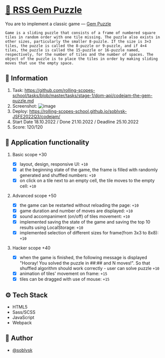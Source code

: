 # [🧩 RSS Gem Puzzle](https://rolling-scopes-school.github.io/soblvsk-JSFE2022Q3/codejam/)

You are to implement a classic game — [Gem Puzzle](https://en.wikipedia.org/wiki/15_puzzle) 

`Game is a sliding puzzle that consists of a frame of numbered square tiles in random order with one tile missing. The puzzle also exists in other sizes, particularly the smaller 8-puzzle. If the size is 3×3 tiles, the puzzle is called the 8-puzzle or 9-puzzle, and if 4×4 tiles, the puzzle is called the 15-puzzle or 16-puzzle named, respectively, for the number of tiles and the number of spaces. The object of the puzzle is to place the tiles in order by making sliding moves that use the empty space.`



## 📜 Information
1. Task: https://github.com/rolling-scopes-school/tasks/blob/master/tasks/stage-1/dom-api/codejam-the-gem-puzzle.md
2. Screenshot: ![image](https://user-images.githubusercontent.com/81454805/209962840-51fcda01-cee5-4294-a660-eb750acf4e02.png)
3. Deploy: https://rolling-scopes-school.github.io/soblvsk-JSFE2022Q3/codejam/
4. Start Date 18.10.2022 / Done 21.10.2022 / Deadline 25.10.2022
5. Score: 120/120 

## 📌 Application functionality

1. Basic scope +30

    - [x] layout, design, responsive UI: `+10`
    - [x] at the beginning state of the game, the frame is filled with randomly generated and shuffled numbers: `+10`
    - [x] on click on a tile next to an empty cell, the tile moves to the empty cell: `+10`

2. Advanced scope +50

    - [x] the game can be restarted without reloading the page: `+10`
    - [x] game duration and number of moves are displayed: `+10`
    - [x] sound accompaniment (on/off) of tiles movement: `+10`
    - [x] implemented saving the state of the game and saving the top 10 results using LocalStorage: `+10`
    - [x] implemented selection of different sizes for frame(from 3x3 to 8x8): `+10`

3. Hacker scope +40

    - [x] when the game is finished, the following message is displayed "Hooray! You solved the puzzle in ##:## and N moves!". So that shuffled algorithm should work correctly - user can solve puzzle `+10`
    - [x] animation of tiles' movement on frame: `+15`
    - [x] tiles can be dragged with use of mouse: `+15`
    
## ⚙️ Tech Stack

- HTML5
- Sass/SCSS
- JavaScript
- Webpack
    
## 👀 Author

- [@soblvsk](https://www.github.com/soblvsk)
